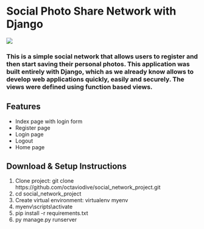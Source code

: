 <h1> Social Photo Share Network with Django</h1>
<img src='https://user-images.githubusercontent.com/76749707/125998262-a315bec2-6ca0-4bed-be48-c365b9705b55.png'>

<h3>This is a simple social network that allows users to register and then start saving their personal photos. This application was built entirely with Django, which as we already know allows to develop web applications quickly, easily and securely. The views were defined using function based views.</h3>
<h2>Features</h2>
<ul>
  <li>Index page with login form</li>
  <li>Register page</li>
  <li>Login page</li>
  <li>Logout</li>
  <li>Home page</li>
</ul>
<h2>Download & Setup Instructions</h2>
<ol>
  <li> Clone project: git clone https://github.com/octaviodive/social_network_project.git</li>
  <li> cd social_network_project</li>
  <li> Create virtual environment: virtualenv myenv</li>
  <li> myenv\scripts\activate</li>
  <li> pip install -r requirements.txt</li>
  <li> py manage.py runserver</li>
</ol>
